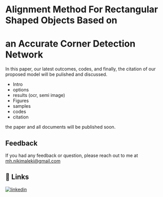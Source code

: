 # Alignment Method For Rectangular Shaped Objects Based on
# an Accurate Corner Detection Network
In this paper, our latest outcomes, codes, and finally, the citation of our proposed model will be pulished and discussed. 
- Intro
- options
- results (ocr, semi image)
- Figures
- samples
- codes
- citation

the paper and all documents will be published soon.

## Feedback
If you had any feedback or question, please reach out to me at mh.nikimaleki@gmail.com
## 🔗 Links
[![linkedin](https://img.shields.io/badge/linkedin-0A66C2?style=for-the-badge&logo=linkedin&logoColor=white)](https://www.linkedin.com/in/mhnikimaleki/)
